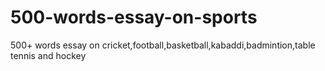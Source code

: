 # 500-words-essay-on-sports
500+ words essay on cricket,football,basketball,kabaddi,badmintion,table tennis and hockey
